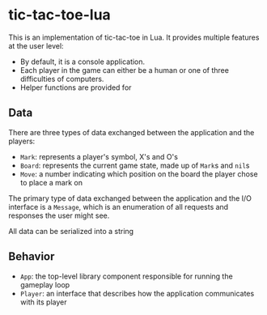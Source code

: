 # tic-tac-toe-lua

This is an implementation of tic-tac-toe in Lua. It provides multiple features at the user level:

- By default, it is a console application.
- Each player in the game can either be a human or one of three difficulties of computers.
- Helper functions are provided for

## Data

There are three types of data exchanged between the application and the players:

- `Mark`: represents a player's symbol, X's and O's
- `Board`: represents the current game state, made up of `Mark`s and `nil`s
- `Move`: a number indicating which position on the board the player chose to place a mark on

The primary type of data exchanged between the application and the I/O interface is a `Message`, which is an enumeration of all requests and responses the user might see.

All data can be serialized into a string

## Behavior

- `App`: the top-level library component responsible for running the gameplay loop
- `Player`: an interface that describes how the application communicates with its player
